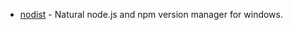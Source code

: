 - [nodist](https://github.com/nullivex/nodist) - Natural node.js and npm version manager for windows.

